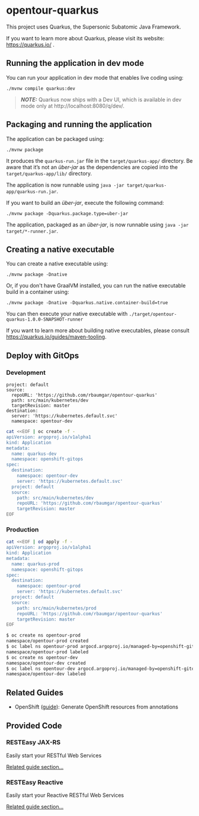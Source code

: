# opentour-quarkus

This project uses Quarkus, the Supersonic Subatomic Java Framework.

If you want to learn more about Quarkus, please visit its website: https://quarkus.io/ .

## Running the application in dev mode

You can run your application in dev mode that enables live coding using:
```shell script
./mvnw compile quarkus:dev
```

> **_NOTE:_**  Quarkus now ships with a Dev UI, which is available in dev mode only at http://localhost:8080/q/dev/.

## Packaging and running the application

The application can be packaged using:
```shell script
./mvnw package
```
It produces the `quarkus-run.jar` file in the `target/quarkus-app/` directory.
Be aware that it’s not an _über-jar_ as the dependencies are copied into the `target/quarkus-app/lib/` directory.

The application is now runnable using `java -jar target/quarkus-app/quarkus-run.jar`.

If you want to build an _über-jar_, execute the following command:
```shell script
./mvnw package -Dquarkus.package.type=uber-jar
```

The application, packaged as an _über-jar_, is now runnable using `java -jar target/*-runner.jar`.

## Creating a native executable

You can create a native executable using: 
```shell script
./mvnw package -Dnative
```

Or, if you don't have GraalVM installed, you can run the native executable build in a container using: 
```shell script
./mvnw package -Dnative -Dquarkus.native.container-build=true
```

You can then execute your native executable with `./target/opentour-quarkus-1.0.0-SNAPSHOT-runner`

If you want to learn more about building native executables, please consult https://quarkus.io/guides/maven-tooling.

## Deploy with GitOps

### Development

```
project: default
source:
  repoURL: 'https://github.com/rbaumgar/opentour-quarkus'
  path: src/main/kubernetes/dev
  targetRevision: master
destination:
  server: 'https://kubernetes.default.svc'
  namespace: opentour-dev
```

```bash
cat <<EOF | oc create -f -
apiVersion: argoproj.io/v1alpha1
kind: Application
metadata:
  name: quarkus-dev
  namespace: openshift-gitops
spec:
  destination:
    namespace: opentour-dev
    server: 'https://kubernetes.default.svc'
  project: default
  source:
    path: src/main/kubernetes/dev
    repoURL: 'https://github.com/rbaumgar/opentour-quarkus'
    targetRevision: master
EOF
```

### Production

```bash
cat <<EOF | od apply -f -
apiVersion: argoproj.io/v1alpha1
kind: Application
metadata:
  name: quarkus-prod
  namespace: openshift-gitops
spec:
  destination:
    namespace: opentour-prod
    server: 'https://kubernetes.default.svc'
  project: default
  source:
    path: src/main/kubernetes/prod
    repoURL: 'https://github.com/rbaumgar/opentour-quarkus'
    targetRevision: master
EOF
```

```bash
$ oc create ns opentour-prod
namespace/opentour-prod created
$ oc label ns opentour-prod argocd.argoproj.io/managed-by=openshift-gitops
namespace/opentour-prod labeled
$ oc create ns opentour-dev
namespace/opentour-dev created
$ oc label ns opentour-dev argocd.argoproj.io/managed-by=openshift-gitops
namespace/opentour-dev labeled
```

## Related Guides

- OpenShift ([guide](https://quarkus.io/guides/deploying-to-openshift)): Generate OpenShift resources from annotations

## Provided Code

### RESTEasy JAX-RS

Easily start your RESTful Web Services

[Related guide section...](https://quarkus.io/guides/getting-started#the-jax-rs-resources)

### RESTEasy Reactive

Easily start your Reactive RESTful Web Services

[Related guide section...](https://quarkus.io/guides/getting-started-reactive#reactive-jax-rs-resources)
